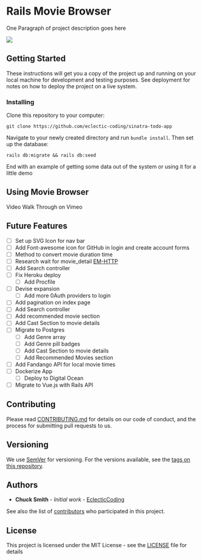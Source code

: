 # Rails Movie Browser



One Paragraph of project description goes here

![](/home/webrev/development/flatiron-projects/rails-movie-browser/movie-browser.jpg)

## Getting Started

These instructions will get you a copy of the project up and running on your local machine for development and testing purposes. See deployment for notes on how to deploy the project on a live system.

### Installing

Clone this repository to your computer:

```
git clone https://github.com/eclectic-coding/sinatra-todo-app
```

Navigate to your newly created directory and run `bundle install`. Then set up the database: 

```
rails db:migrate && rails db:seed
```

End with an example of getting some data out of the system or using it for a little demo



## Using Movie Browser

Video Walk Through on Vimeo



## Future Features

- [ ] Set up SVG Icon for nav bar
- [ ] Add Font-awesome icon for GitHub in login and create account forms
- [ ] Method to convert movie duration time
- [ ] Research wait for movie_detail [EM-HTTP](https://github.com/igrigorik/em-http-request/tree/master)
- [ ] Add Search controller
- [ ] Fix Heroku deploy
  - [ ] Add Procfile
- [ ] Devise expansion
  - [ ] Add more 0Auth providers to login
- [ ] Add pagination on index page
- [ ] Add Search controller
- [ ] Add recommended movie section
- [ ] Add Cast Section to movie details
- [ ] Migrate to Postgres
  - [ ] Add Genre array
  - [ ] Add Genre pill badges
  - [ ] Add Cast Section to movie details
  - [ ] Add Recommended Movies section
- [ ] Add Fandango API for local movie times
- [ ] Dockerize App
  - [ ] Deploy to Digital Ocean
- [ ] Migrate to Vue.js with Rails API

## Contributing

Please read [CONTRIBUTING.md](https://gist.github.com/PurpleBooth/b24679402957c63ec426) for details on our code of conduct, and the process for submitting pull requests to us.

## Versioning

We use [SemVer](http://semver.org/) for versioning. For the versions available, see the [tags on this repository](https://github.com/your/project/tags)<!-- @IGNORE PREVIOUS: link -->.

## Authors

* **Chuck Smith** - *Initial work* - [EclecticCoding](https://github.com/eclectic-coding)

See also the list of [contributors](https://github.com/eclectic-coding/rails-movie-browser/graphs/contributors)<!-- @IGNORE PREVIOUS: link --> who participated in this project.

## License

This project is licensed under the MIT License - see the [LICENSE](LICENSE) file for details

